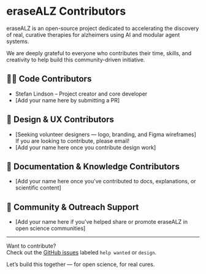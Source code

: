 # eraseALZ Contributors

eraseALZ is an open-source project dedicated to accelerating the discovery of real, curative therapies for alzheimers using AI and modular agent systems.

We are deeply grateful to everyone who contributes their time, skills, and creativity to help build this community-driven initiative.

## 👩‍💻 Code Contributors
- Stefan Lindson – Project creator and core developer  
- [Add your name here by submitting a PR]

## 🎨 Design & UX Contributors
- [Seeking volunteer designers — logo, branding, and Figma wireframes] If you are looking to contribute, please email!
- [Add your name here once you contribute design work]

## 📄 Documentation & Knowledge Contributors
- [Add your name here once you've contributed to docs, explanations, or scientific content]

## 📣 Community & Outreach Support
- [Add your name here if you've helped share or promote eraseALZ in open science communities]

---

Want to contribute?  
Check out the [GitHub issues](https://github.com/E-1-1-E/eraseALZ/issues) labeled `help wanted` or `design`.

Let’s build this together — for open science, for real cures.
